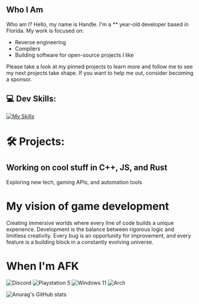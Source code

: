 ##  Who I Am

Who am I?
Hello, my name is Handle. I'm a ** year-old developer based in Florida. My work is focused on:

* Reverse engineering
* Compilers
* Building software for open-source projects I like



Please take a look at my pinned projects to learn more and follow me to see my next projects take shape. If you want to help me out, consider becoming a sponsor.


## 💻 Dev Skills:

[![My Skills](https://skillicons.dev/icons?i=py,cpp,c,dotnet,asm)](https://skillicons.dev)


# 🛠 Projects:
## Working on cool stuff in C++, JS, and Rust
 Exploring new tech, gaming APIs, and automation tools


# My vision of game development



Creating immersive worlds where every line of code builds a unique experience. Development is the balance between rigorous logic and limitless creativity. Every bug is an opportunity for improvement, and every feature is a building block in a constantly evolving universe.

# When I'm AFK
![Discord](https://img.shields.io/badge/Discord-%235865F2.svg?style=for-the-badge&logo=discord&logoColor=white) ![Playstation 5](https://img.shields.io/badge/Playstation%205-003791?style=for-the-badge&logo=playstation-5&logoColor=white) ![Windows 11](https://img.shields.io/badge/Windows%2011-%230079d5.svg?style=for-the-badge&logo=Windows%2011&logoColor=white) ![Arch](https://img.shields.io/badge/Arch%20Linux-1793D1?logo=arch-linux&logoColor=fff&style=for-the-badge) 


![Anurag's GitHub stats](https://github-readme-stats.vercel.app/api?username=handlepcie&show_icons=true&theme=radical)
